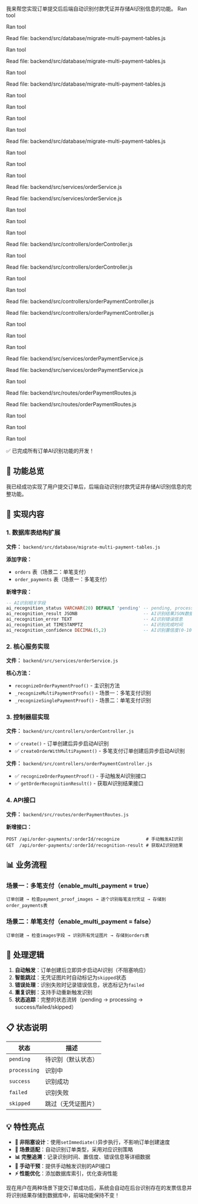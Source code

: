 我来帮您实现订单提交后后端自动识别付款凭证并存储AI识别信息的功能。
Ran tool

Ran tool

Read file: backend/src/database/migrate-multi-payment-tables.js

Ran tool

Read file: backend/src/database/migrate-multi-payment-tables.js

Ran tool

Read file: backend/src/database/migrate-multi-payment-tables.js

Ran tool

Ran tool

Ran tool

Ran tool

Read file: backend/src/database/migrate-multi-payment-tables.js

Ran tool

Ran tool

Ran tool

Read file: backend/src/services/orderService.js

Read file: backend/src/services/orderService.js

Ran tool

Ran tool

Ran tool

Read file: backend/src/controllers/orderController.js

Ran tool

Read file: backend/src/controllers/orderController.js

Ran tool

Ran tool

Read file: backend/src/controllers/orderPaymentController.js

Read file: backend/src/controllers/orderPaymentController.js

Ran tool

Ran tool

Ran tool

Read file: backend/src/services/orderPaymentService.js

Read file: backend/src/services/orderPaymentService.js

Ran tool

Read file: backend/src/routes/orderPaymentRoutes.js

Read file: backend/src/routes/orderPaymentRoutes.js

Ran tool

Ran tool

Ran tool

✅ 已完成所有订单AI识别功能的开发！

## 🎯 功能总览

我已经成功实现了用户提交订单后，后端自动识别付款凭证并存储AI识别信息的完整功能。

## 🔧 实现内容

### 1. **数据库表结构扩展**
**文件：** `backend/src/database/migrate-multi-payment-tables.js`

**添加字段：**
- `orders` 表（场景二：单笔支付）
- `order_payments` 表（场景一：多笔支付）

**新增字段：**
```sql
-- AI识别相关字段
ai_recognition_status VARCHAR(20) DEFAULT 'pending' -- pending, processing, success, failed, skipped
ai_recognition_result JSONB                         -- AI识别结果JSON数据  
ai_recognition_error TEXT                           -- AI识别错误信息
ai_recognition_at TIMESTAMPTZ                       -- AI识别完成时间
ai_recognition_confidence DECIMAL(5,2)              -- AI识别置信度(0-100)
```

### 2. **核心服务实现**
**文件：** `backend/src/services/orderService.js`

**核心方法：**
- `recognizeOrderPaymentProof()` - 主识别方法
- `_recognizeMultiPaymentProofs()` - 场景一：多笔支付识别
- `_recognizeSinglePaymentProof()` - 场景二：单笔支付识别

### 3. **控制器层实现**
**文件：** `backend/src/controllers/orderController.js`
- ✅ `create()` - 订单创建后异步启动AI识别
- ✅ `createOrderWithMultiPayment()` - 多笔支付订单创建后异步启动AI识别

**文件：** `backend/src/controllers/orderPaymentController.js`
- ✅ `recognizeOrderPaymentProof()` - 手动触发AI识别接口
- ✅ `getOrderRecognitionResult()` - 获取AI识别结果接口

### 4. **API接口**
**文件：** `backend/src/routes/orderPaymentRoutes.js`

**新增接口：**
```http
POST /api/order-payments/:orderId/recognize          # 手动触发AI识别
GET  /api/order-payments/:orderId/recognition-result # 获取AI识别结果
```

## 📊 业务流程

### **场景一：多笔支付（enable_multi_payment = true）**
```
订单创建 → 检查payment_proof_images → 逐个识别每笔支付凭证 → 存储到order_payments表
```

### **场景二：单笔支付（enable_multi_payment = false）**
```
订单创建 → 检查images字段 → 识别所有凭证图片 → 存储到orders表
```

## 🔄 处理逻辑

1. **自动触发**：订单创建后立即异步启动AI识别（不阻塞响应）
2. **智能跳过**：无凭证图片时自动标记为`skipped`状态
3. **错误处理**：识别失败时记录错误信息，状态标记为`failed`
4. **重复识别**：支持手动重新触发识别
5. **状态追踪**：完整的状态流转（pending → processing → success/failed/skipped）

## 📋 状态说明

| 状态 | 描述 |
|------|------|
| `pending` | 待识别（默认状态） |
| `processing` | 识别中 |
| `success` | 识别成功 |
| `failed` | 识别失败 |
| `skipped` | 跳过（无凭证图片） |

## 💡 特性亮点

- **🔄 非阻塞设计**：使用`setImmediate()`异步执行，不影响订单创建速度
- **🎯 场景适配**：自动识别订单类型，采用对应识别策略
- **📊 完整追溯**：记录识别时间、置信度、错误信息等详细数据
- **🔧 手动干预**：提供手动触发识别的API接口
- **⚡ 性能优化**：添加数据库索引，优化查询性能

现在用户在两种场景下提交订单成功后，系统会自动在后台识别存在的发票信息并将识别结果存储到数据库中，前端功能保持不变！